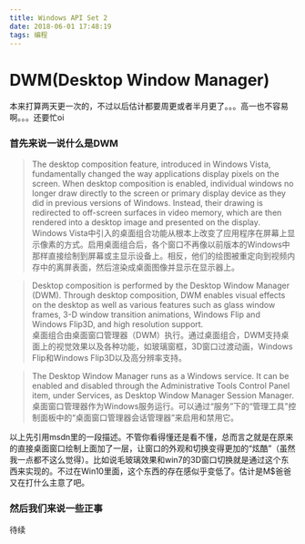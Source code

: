 ```yaml
---
title: Windows API Set 2
date: 2018-06-01 17:48:19
tags: 编程
---
```

# DWM(Desktop Window Manager)
本来打算两天更一次的，不过以后估计都要周更或者半月更了。。。高一也不容易啊。。。还要忙oi  

### 首先来说一说什么是DWM
>The desktop composition feature, introduced in Windows Vista, fundamentally changed the way applications display pixels on the screen. When desktop composition is enabled, individual windows no longer draw directly to the screen or primary display device as they did in previous versions of Windows. Instead, their drawing is redirected to off-screen surfaces in video memory, which are then rendered into a desktop image and presented on the display.  
Windows Vista中引入的桌面组合功能从根本上改变了应用程序在屏幕上显示像素的方式。启用桌面组合后，各个窗口不再像以前版本的Windows中那样直接绘制到屏幕或主显示设备上。相反，他们的绘图被重定向到视频内存中的离屏表面，然后渲染成桌面图像并显示在显示器上。

>Desktop composition is performed by the Desktop Window Manager (DWM). Through desktop composition, DWM enables visual effects on the desktop as well as various features such as glass window frames, 3-D window transition animations, Windows Flip and Windows Flip3D, and high resolution support.  
桌面组合由桌面窗口管理器（DWM）执行。通过桌面组合，DWM支持桌面上的视觉效果以及各种功能，如玻璃窗框，3D窗口过渡动画，Windows Flip和Windows Flip3D以及高分辨率支持。

>The Desktop Window Manager runs as a Windows service. It can be enabled and disabled through the Administrative Tools Control Panel item, under Services, as Desktop Window Manager Session Manager.  
桌面窗口管理器作为Windows服务运行。可以通过“服务”下的“管理工具”控制面板中的“桌面窗口管理器会话管理器”来启用和禁用它。

以上先引用msdn里的一段描述。不管你看得懂还是看不懂，总而言之就是在原来的直接桌面窗口绘制上面加了一层，让窗口的外观和切换变得更加的“炫酷”（虽然我一点都不这么觉得）。比如说毛玻璃效果和win7的3D窗口切换就是通过这个东西来实现的。不过在Win10里面，这个东西的存在感似乎变低了。估计是M$爸爸又在打什么主意了吧。

### 然后我们来说一些正事
待续